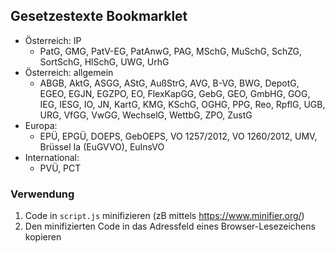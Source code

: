 ## Gesetzestexte Bookmarklet

- Österreich: IP
  - PatG, GMG, PatV-EG, PatAnwG, PAG, MSchG, MuSchG, SchZG, SortSchG, HlSchG, UWG, UrhG
- Österreich: allgemein
  - ABGB, AktG, ASGG, AStG, AußStrG, AVG, B-VG, BWG, DepotG, EGEO, EGJN, EGZPO, EO, FlexKapGG, GebG, GEO, GmbHG, GOG, IEG, IESG, IO, JN, KartG, KMG, KSchG, OGHG, PPG, Reo, RpflG, UGB, URG, VfGG, VwGG, WechselG, WettbG, ZPO, ZustG
- Europa:
  - EPÜ, EPGÜ, DOEPS, GebOEPS, VO 1257/2012, VO 1260/2012, UMV, Brüssel Ia (EuGVVO), EuInsVO
- International:
  - PVÜ, PCT

### Verwendung
1. Code in `script.js` minifizieren (zB mittels https://www.minifier.org/)
2. Den minifizierten Code in das Adressfeld eines Browser-Lesezeichens kopieren
